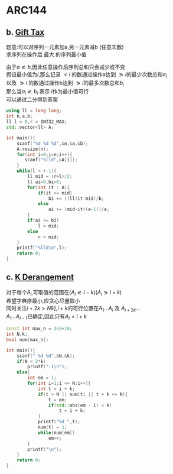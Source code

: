 # ARC144

## b. [Gift Tax](https://atcoder.jp/contests/arc144/tasks/arc144_b)

题意:可以对序列一元素加a,另一元素减b (任意次数)  
求序列在操作后 最大 的序列最小值  

由于$a \eqslantless b$,因此任意操作后序列总和只会减少或不变  
假设最小值为$i$,那么记录 $<i$ 的数通过操作a达到 $\eqslantgtr i$的最少次数总和$a_i$  
以及 $\eqslantgtr i$ 的数通过操作b达到 $\eqslantgtr i$的最多次数总和$b_i$  
那么当$a_i \eqslantless b_i$ 表示 $i$作为最小值可行  
可以通过二分得到答案  

```cpp
using ll = long long;
int n,a,b;
ll l = 0,r = INT32_MAX;
std::vector<ll> A;

int main(){
    scanf("%d %d %d",&n,&a,&b);
    A.resize(n);
    for(int i=0;i<n;i++){
       scanf("%lld",&A[i]);
    }
    while(l < r-1){
        ll mid = (r+l)/2;
        ll ai=0,bi=0;
        for(int it : A){
            if(it >= mid)
                bi += ((ll)it-mid)/b;
            else
                ai += (mid-it+(a-1))/a;
        }
        if(ai <= bi)
            l = mid;
        else
            r = mid;
    }
    printf("%lld\n",l);
    return 0;
}
```



## c. [K Derangement](https://atcoder.jp/contests/arc144/tasks/arc144_c)

对于每个$A_i$,可取值的范围在$(A_i \eqslantless{i-k}) (A_i \eqslantgtr i+k)$  
希望字典序最小,应贪心尽量取小  
同时关注$i + 2k > N$时,$i+k$的可行位置在$A_1...A_i$ 及 $A_{i+2k}...$  
$A_1...A_{i-1}$已确定,因此只有$A_i = i+k$  

```cpp
const int max_n = 3e5+10;
int N,k;
bool num[max_n];

int main(){
    scanf(" %d %d",&N,&k);
    if(N < 2*k)
        printf("-1\n");
    else{
        int em = 1;
        for(int i=1;i <= N;i++){
            int t = i + k;
            if(t > N || num[t] || t + k <= N){
                t = em;
                if(std::abs(em - i) < k)
                    t = i + k;
            }
            printf("%d ",t);
            num[t] = 1;
            while(num[em])
                em++;
        }
        printf("\n");
    }
    return 0;
}
```